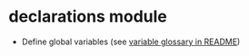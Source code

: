 # declarations module

* Define global variables (see [variable glossary in README](../README.md#variable-glossary))
